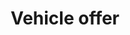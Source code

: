 ---
title: Vehicle offer
position_number: 1
content_markdown: >-
  Vehicle API have been upgraded to v2 (Accept-version: v2)

  {: .info}


  Vehicle offers contain the information related to available vehicle.


  *The Vehicle offer model* &nbsp;


  | VehicleOffer | Description | Type | Cardinality | Constraint / Comment |

  | --- | --- | --- | --- | --- |

  | offerId | Unique Id of the vehicle | String | 1 | Readonly |

  | externalId | external Id of the vehicle provided by the provider | String |
  0\..1 | &nbsp; |

  | departure | Departure information | VehicleLocation | 0\..1 | &nbsp; |

  | Arrival | Arrival information | VehicleLocation | 0\..1 | &nbsp; |

  | VehicleDescritpion | &nbsp; | &nbsp; | &nbsp; | &nbsp; |

  | VehicleDescritpion.type | Vehicle type | String | 1 | [reference data
  vehicle type](#reference_datavehicles-type){: target="_blank"} |

  | VehicleDescritpion.netWeight | Available weight | Number | 0\..1 | 0-999 |

  | VehicleDescritpion.length | Available length | Number | 0\..1 | 0-25 |

  | VehicleDescritpion.volume | Available volume | Number | 0\..1 | 0-999 |

  | owner.login | Username of the owner of the offer | String | 1 | &nbsp; |

  | addInfo.comment | Comment | String | 0\..1 | &nbsp; |


  &nbsp;


  | VehicleLocation | Description | Type | Cardinality | Constraint / Comment |

  | --- | --- | --- | --- | --- |

  | address | &nbsp; | String | 0\..1 | &nbsp; |

  | address.country | Country code | String | 1 | [reference country
  code](#reference_datacountry){: target="_blank"} |

  | address.city | City | String | 1 | &nbsp; |

  | address.zip | &nbsp; | String | 0\..1 | &nbsp; |

  | address.coordinates | &nbsp; | &nbsp; | 0\..1 | Read-Only |

  | address.coordinates.latitude | &nbsp; | Float | 1 | between -90 and +90 |

  | address.coordinates.longitude | &nbsp; | Float | 1 | between -180 and 180 |

  | interval | &nbsp; | &nbsp; | &nbsp; | &nbsp; |

  | interval.start | Earliest time at location | DateTime | 0\..1 | Format :
  2020-04-24T11:00:00 |

  | interval.end | Latest time at location | DateTime | 0\..1 | Format :
  2020-04-24T11:00:00 |

  | regions | &nbsp; | array | 0\..10 | [reference regions
  code](#reference_datateleroute-regions){: target="_blank"} |


  | &nbsp; | &nbsp; |

  | &nbsp; | &nbsp; |


  &nbsp;
---